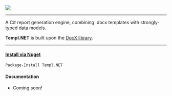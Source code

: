 ![](https://dl.dropboxusercontent.com/u/39512614/github/templ-dot-net/templ-base64.svg)

***

A C# report generation engine, combining .docx templates with strongly-typed data models.

**Templ.NET** is built upon the [DocX library](https://docx.codeplex.com/).

***

#### [Install via Nuget](https://www.nuget.org/packages/Templ.NET)
```
Package-Install Templ.NET
```

#### Documentation

- Coming soon!
